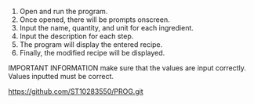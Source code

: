 
1. Open and run the program.
2. Once opened, there will be prompts onscreen.
3. Input the name, quantity, and unit for each ingredient.
4. Input the description for each step.
5. The program will display the entered recipe.
6. Finally, the modified recipe will be displayed.


IMPORTANT INFORMATION 
make sure that the values are input correctly.
Values inputted must be correct.

https://github.com/ST10283550/PROG.git 
